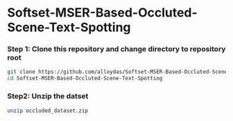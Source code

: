 # Softset-MSER-Based-Occluted-Scene-Text-Spotting

### Step 1: Clone this repository and change directory to repository root
```bash
git clone https://github.com/alloydas/Softset-MSER-Based-Occluted-Scene-Text-Spotting.git 
cd Softset-MSER-Based-Occluted-Scene-Text-Spotting
```

### Step2: Unzip the datset
```bash
unzip occluded_dataset.zip
```
